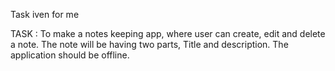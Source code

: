 Task iven for me

TASK :
To make a notes keeping app,
where user can create, edit and delete a note.
The note will be having two parts, Title and description.
The application should be offline.
